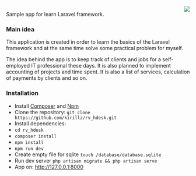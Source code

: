 <img align="right" src="https://user-images.githubusercontent.com/1161809/164566811-32305752-9625-4f91-a001-1f7fcea895b6.png" >

Sample app for learn Laravel framework.


### Main idea
This application is created in order to learn the basics of the Laravel framework and at the same time solve some practical problem for myself.

The idea behind the app is to keep track of clients and jobs for a self-employed IT professional these days. It is also planned to implement accounting of projects and time spent. It is also a list of services, calculation of payments by clients and so on.


### Installation
* Install [Composer](https://getcomposer.org/) and [Npm](https://nodejs.org/)
* Clone the repository: `git clone https://github.com/kirillz/rv_hdesk.git`
* Install dependencies:  
* `cd rv_hdesk`
* `composer install`  
* `npm install`  
* `npm run dev`
* Create empty file for sqlite `touch /database/database.sqlite`
* Run dev server `php artisan migrate && php artisan serve`
* App on: http://127.0.0.1:8000
